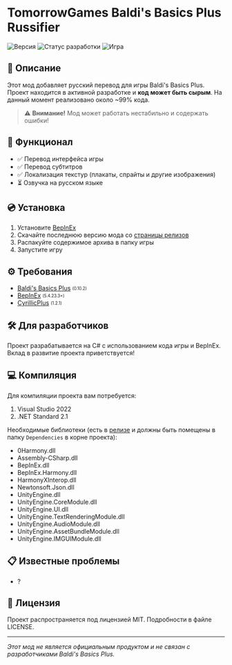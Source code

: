 # TomorrowGames Baldi's Basics Plus Russifier

![Версия](https://img.shields.io/badge/Версия-1.0.2-blue)
![Статус разработки](https://img.shields.io/badge/Статус-99%25-yellow)
![Игра](https://img.shields.io/badge/Игра-Baldi's%20Basics%20Plus%200.10.2-green)

## 📝 Описание

Этот мод добавляет русский перевод для игры Baldi's Basics Plus. Проект находится в активной разработке и **код может быть сырым**. На данный момент реализовано около ~99% кода.

> ⚠️ **Внимание!** Мод может работать нестабильно и содержать ошибки!

## 🚀 Функционал

- ✅ Перевод интерфейса игры
- ✅ Перевод субтитров
- ✅ Локализация текстур (плакаты, спрайты и другие изображения)
- ⏳ Озвучка на русском языке 

## 💿 Установка

1. Установите [BepInEx](https://github.com/BepInEx/BepInEx) 
2. Скачайте последнюю версию мода со [страницы релизов](https://github.com/BaldiTomorrowGames/TWGSRussifier/releases)
4. Распакуйте содержимое архива в папку игры
5. Запустите игру

## ⚙️ Требования

- [Baldi's Basics Plus](https://www.basicallygames.com/baldis-basics-plus) <sub><sup>(0.10.2)</sub></sup>
- [BepInEx](https://github.com/BepInEx/BepInEx/releases/latest) <sub><sup>(5.4.23.3+)</sub></sup>
- [CyrillicPlus](https://gamebanana.com/mods/524258) <sub><sup>(1.2.1)</sub></sup>

## 🛠 Для разработчиков

Проект разрабатывается на C# с использованием кода игры и BepInEx. Вклад в развитие проекта приветствуется!

## 💻 Компиляция

Для компиляции проекта вам потребуется:

1. Visual Studio 2022
2. .NET Standard 2.1

Необходимые библиотеки (есть в [релизе](https://github.com/BaldiTomorrowGames/TWGSRussifier/releases/tag/dependencies) и должны быть помещены в папку `Dependencies` в корне проекта):
- 0Harmony.dll
- Assembly-CSharp.dll
- BepInEx.dll
- BepInEx.Harmony.dll
- HarmonyXInterop.dll
- Newtonsoft.Json.dll
- UnityEngine.dll
- UnityEngine.CoreModule.dll
- UnityEngine.UI.dll
- UnityEngine.TextRenderingModule.dll
- UnityEngine.AudioModule.dll
- UnityEngine.AssetBundleModule.dll
- UnityEngine.IMGUIModule.dll

## 📋 Известные проблемы

- ?

## 📜 Лицензия

Проект распространяется под лицензией MIT. Подробности в файле LICENSE.

---

*Этот мод не является официальным продуктом и не связан с разработчиками Baldi's Basics Plus.* 
